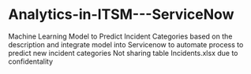 # Analytics-in-ITSM---ServiceNow
Machine Learning Model to Predict Incident Categories based on the description and integrate model into Servicenow to automate process to predict new incident categories
Not sharing table Incidents.xlsx due to confidentality 
